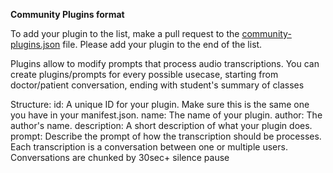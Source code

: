 **Community Plugins format**

To add your plugin to the list, make a pull request to the [community-plugins.json](https://github.com/BasedHardware/Friend/blob/feature-plugins/community-plugins.json) file. Please add your plugin to the end of the list.

Plugins allow to modify prompts that process audio transcriptions. You can create plugins/prompts for every possible usecase, starting from doctor/patient conversation, ending with student's summary of classes

Structure: 
id: A unique ID for your plugin. Make sure this is the same one you have in your manifest.json.
name: The name of your plugin.
author: The author's name.
description: A short description of what your plugin does.
prompt: Describe the prompt of how the transcription should be processes. Each transcription is a conversation between one or multiple users. Conversations are chunked by 30sec+ silence pause
